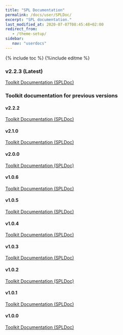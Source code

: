 ```yaml
---
title: "SPL Documentation"
permalink: /docs/user/SPLDoc/
excerpt: "SPL documentation."
last_modified_at: 2020-07-07T08:45:48+02:00
redirect_from:
   - /theme-setup/
sidebar:
   nav: "userdocs"
---
```

{% include toc %}
{%include editme %}

### v2.2.3 (Latest)

[Toolkit Documentation (SPLDoc)](/streamsx.sttgateway/doc/spldoc/html/)

### Toolkit documentation for previous versions

#### v2.2.2

[Toolkit Documentation (SPLDoc)](/streamsx.sttgateway/doc/v2.2.2/spldoc/html/)

#### v2.1.0

[Toolkit Documentation (SPLDoc)](/streamsx.sttgateway/doc/v2.1.0/spldoc/html/)

#### v2.0.0

[Toolkit Documentation (SPLDoc)](/streamsx.sttgateway/doc/v2.0.0/spldoc/html/)

#### v1.0.6

[Toolkit Documentation (SPLDoc)](/streamsx.sttgateway/doc/v1.0.6/spldoc/html/)

#### v1.0.5

[Toolkit Documentation (SPLDoc)](/streamsx.sttgateway/doc/v1.0.5/spldoc/html/)

#### v1.0.4

[Toolkit Documentation (SPLDoc)](/streamsx.sttgateway/doc/v1.0.4/spldoc/html/)

#### v1.0.3

[Toolkit Documentation (SPLDoc)](/streamsx.sttgateway/doc/v1.0.3/spldoc/html/)

#### v1.0.2

[Toolkit Documentation (SPLDoc)](/streamsx.sttgateway/doc/v1.0.2/spldoc/html/)

#### v1.0.1

[Toolkit Documentation (SPLDoc)](/streamsx.sttgateway/doc/v1.0.1/spldoc/html/)

#### v1.0.0

[Toolkit Documentation (SPLDoc)](/streamsx.sttgateway/doc/v1.0.0/spldoc/html/)

